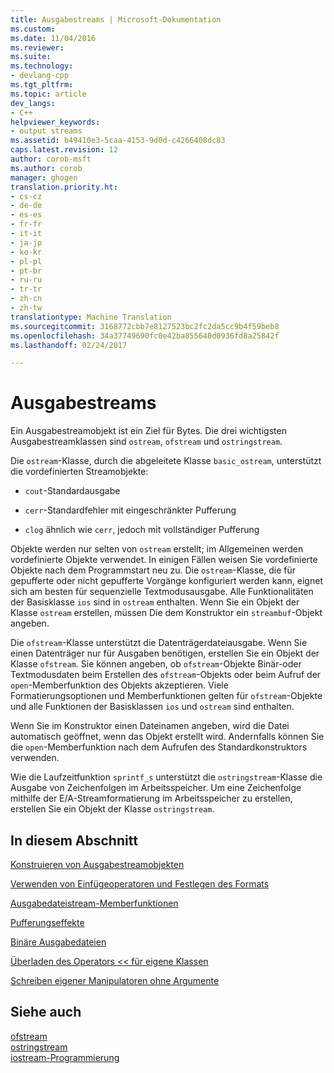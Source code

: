 ```yaml
---
title: Ausgabestreams | Microsoft-Dokumentation
ms.custom: 
ms.date: 11/04/2016
ms.reviewer: 
ms.suite: 
ms.technology:
- devlang-cpp
ms.tgt_pltfrm: 
ms.topic: article
dev_langs:
- C++
helpviewer_keywords:
- output streams
ms.assetid: b49410e3-5caa-4153-9d0d-c4266408dc83
caps.latest.revision: 12
author: corob-msft
ms.author: corob
manager: ghogen
translation.priority.ht:
- cs-cz
- de-de
- es-es
- fr-fr
- it-it
- ja-jp
- ko-kr
- pl-pl
- pt-br
- ru-ru
- tr-tr
- zh-cn
- zh-tw
translationtype: Machine Translation
ms.sourcegitcommit: 3168772cbb7e8127523bc2fc2da5cc9b4f59beb8
ms.openlocfilehash: 34a37749690fc0e42ba855640d0936fd8a25842f
ms.lasthandoff: 02/24/2017

---
```

# <a name="output-streams"></a>Ausgabestreams
Ein Ausgabestreamobjekt ist ein Ziel für Bytes. Die drei wichtigsten Ausgabestreamklassen sind `ostream`, `ofstream` und `ostringstream`.  
  
 Die `ostream`-Klasse, durch die abgeleitete Klasse `basic_ostream`, unterstützt die vordefinierten Streamobjekte:  
  
-   `cout`-Standardausgabe  
  
-   `cerr`-Standardfehler mit eingeschränkter Pufferung  
  
-   `clog` ähnlich wie `cerr`, jedoch mit vollständiger Pufferung  
  
 Objekte werden nur selten von `ostream` erstellt; im Allgemeinen werden vordefinierte Objekte verwendet. In einigen Fällen weisen Sie vordefinierte Objekte nach dem Programmstart neu zu. Die `ostream`-Klasse, die für gepufferte oder nicht gepufferte Vorgänge konfiguriert werden kann, eignet sich am besten für sequenzielle Textmodusausgabe. Alle Funktionalitäten der Basisklasse `ios` sind in `ostream` enthalten. Wenn Sie ein Objekt der Klasse `ostream` erstellen, müssen Die dem Konstruktor ein `streambuf`-Objekt angeben.  
  
 Die `ofstream`-Klasse unterstützt die Datenträgerdateiausgabe. Wenn Sie einen Datenträger nur für Ausgaben benötigen, erstellen Sie ein Objekt der Klasse `ofstream`. Sie können angeben, ob `ofstream`-Objekte Binär-oder Textmodusdaten beim Erstellen des `ofstream`-Objekts oder beim Aufruf der `open`-Memberfunktion des Objekts akzeptieren. Viele Formatierungsoptionen und Memberfunktionen gelten für `ofstream`-Objekte und alle Funktionen der Basisklassen `ios` und `ostream` sind enthalten.  
  
 Wenn Sie im Konstruktor einen Dateinamen angeben, wird die Datei automatisch geöffnet, wenn das Objekt erstellt wird. Andernfalls können Sie die `open`-Memberfunktion nach dem Aufrufen des Standardkonstruktors verwenden.  
  
 Wie die Laufzeitfunktion `sprintf_s` unterstützt die `ostringstream`-Klasse die Ausgabe von Zeichenfolgen im Arbeitsspeicher. Um eine Zeichenfolge mithilfe der E/A-Streamformatierung im Arbeitsspeicher zu erstellen, erstellen Sie ein Objekt der Klasse `ostringstream`.  
  
## <a name="in-this-section"></a>In diesem Abschnitt  
 [Konstruieren von Ausgabestreamobjekten](../standard-library/constructing-output-stream-objects.md)  
  
 [Verwenden von Einfügeoperatoren und Festlegen des Formats](../standard-library/using-insertion-operators-and-controlling-format.md)  
  
 [Ausgabedateistream-Memberfunktionen](../standard-library/output-file-stream-member-functions.md)  
  
 [Pufferungseffekte](../standard-library/effects-of-buffering.md)  
  
 [Binäre Ausgabedateien](../standard-library/binary-output-files.md)  
  
 [Überladen des Operators << für eigene Klassen](../standard-library/overloading-the-output-operator-for-your-own-classes.md)  
  
 [Schreiben eigener Manipulatoren ohne Argumente](../standard-library/writing-your-own-manipulators-without-arguments.md)  
  
## <a name="see-also"></a>Siehe auch 
 [ofstream](../standard-library/basic-ofstream-class.md)   
 [ostringstream](../standard-library/basic-ostringstream-class.md)   
 [iostream-Programmierung](../standard-library/iostream-programming.md)


